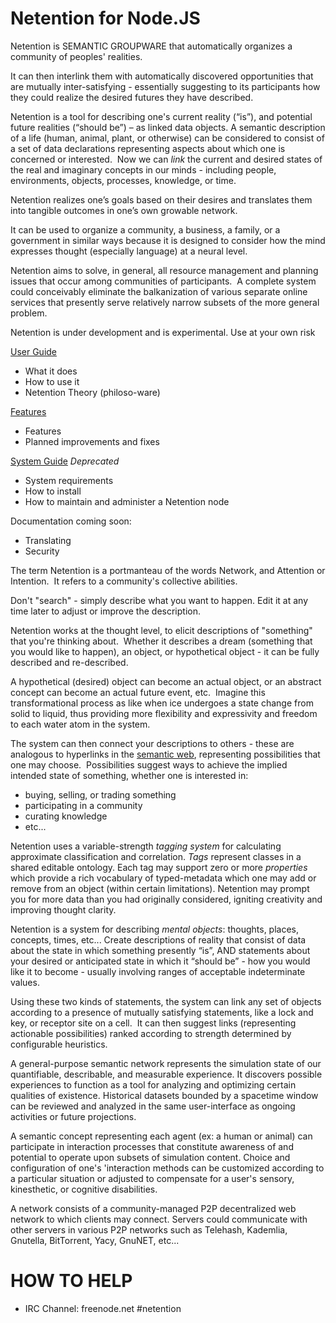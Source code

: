 Netention for Node.JS
=====================

Netention is SEMANTIC GROUPWARE that automatically organizes a community of peoples' realities.

It can then interlink them with automatically discovered opportunities that are mutually inter-satisfying - essentially suggesting to its participants how they could realize the desired futures they have described.

Netention is a tool for describing one's current reality (“is”), and potential future realities (“should be”) – as linked data objects. A semantic description of a life (human, animal, plant, or otherwise) can be considered to consist of a set of data declarations representing aspects about which one is concerned or interested.  Now we can _link_ the current and desired states of the real and imaginary concepts in our minds - including people, environments, objects, processes, knowledge, or time.

Netention realizes one’s goals based on their desires and translates them into tangible outcomes in one’s own growable network.

It can be used to organize a community, a business, a family, or a government in similar ways because it is designed to consider how the mind expresses thought (especially language) at a neural level.

Netention aims to solve, in general, all resource management and planning issues that occur among communities of participants.  A complete system could conceivably eliminate the balkanization of various separate online services that presently serve relatively narrow subsets of the more general problem.

Netention is under development and is experimental.  Use at your own risk

[User Guide](https://github.com/automenta/netjs/blob/master/doc/)
*   What it does
*   How to use it
*   Netention Theory (philoso-ware)

[Features](https://github.com/automenta/netjs/blob/master/doc/)
*   Features
*   Planned improvements and fixes

[System Guide](https://github.com/automenta/netjs/blob/master/doc/) *Deprecated*
*   System requirements
*   How to install
*   How to maintain and administer a Netention node

Documentation coming soon:
* Translating
* Security

The term Netention is a portmanteau of the words Network, and Attention or Intention.  It refers to a community's collective abilities.

Don't "search" - simply describe what you want to happen.  Edit it at any time later to adjust or improve the description.

Netention works at the thought level, to elicit descriptions of "something" that you're thinking about.  Whether it describes a dream (something that you would like to happen), an object, or hypothetical object - it can be fully described and re-described.  

A hypothetical (desired) object can become an actual object, or an abstract concept can become an actual future event, etc.  Imagine this transformational process as like when ice undergoes a state change from solid to liquid, thus providing more flexibility and expressivity and freedom to each water atom in the system.

The system can then connect your descriptions to others - these are analogous to hyperlinks in the [semantic web](en.wikipedia.org/wiki/Semantic_Web‎), representing possibilities that one may choose.  Possibilities suggest ways to achieve the implied intended state of something, whether one is interested in:
* buying, selling, or trading something
* participating in a community
* curating knowledge
* etc...

Netention uses a variable-strength _tagging system_ for calculating approximate classification and correlation.  _Tags_ represent classes in a shared editable ontology.  Each tag may support zero or more _properties_ which provide a rich vocabulary of typed-metadata which one may add or remove from an object (within certain limitations).  Netention may prompt you for more data than you had originally considered, igniting creativity and improving thought clarity.

Netention is a system for describing _mental objects_: thoughts, places, concepts, times, etc... Create descriptions of reality that consist of data about the state in which something presently “is”, AND statements about your desired or anticipated state in which it “should be” - how you would like it to become - usually involving ranges of acceptable indeterminate values.

Using these two kinds of statements, the system can link any set of objects according to a presence of mutually satisfying statements, like a lock and key, or receptor site on a cell.  It can then suggest links (representing actionable possibilities) ranked according to strength determined by configurable heuristics.

A general-purpose semantic network represents the simulation state of our quantifiable, describable, and measurable experience.  It discovers possible experiences to function as a tool for analyzing and optimizing certain qualities of existence.  Historical datasets bounded by a spacetime window can be reviewed and analyzed in the same user-interface as ongoing activities or future projections.

A semantic concept representing each agent (ex: a human or animal) can participate in interaction processes that constitute awareness of and potential to operate upon subsets of simulation content. Choice and configuration of one's 'interaction methods can be customized according to a particular situation or adjusted to compensate for a user's sensory, kinesthetic, or cognitive disabilities. 

A network consists of a community-managed P2P decentralized web network to which clients may connect. Servers could communicate with other servers in various P2P networks such as Telehash, Kademlia, Gnutella, BitTorrent, Yacy, GnuNET, etc...

HOW TO HELP
===========
* IRC Channel: freenode.net #netention
